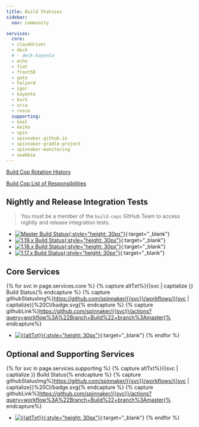 ```yaml
---
title: Build Statuses
sidebar:
  nav: community

services:
  core:
  - clouddriver
  - deck
  # - deck-kayenta
  - echo
  - fiat
  - front50
  - gate
  - halyard
  - igor
  - kayenta
  - kork
  - orca
  - rosco
  supporting:
  - keel
  - keiko
  - spin
  - spinnaker.github.io
  - spinnaker-gradle-project
  - spinnaker-monitoring
  - swabbie
---
```


[Build Cop Rotation History](https://github.com/spinnaker/spinnaker/issues?utf8=%E2%9C%93&q=is%3Aissue+label%3Abuild-cop-rotation)

[Build Cop List of Responsibilities](https://www.spinnaker.io/community/contributing/nightly-builds/#build-cop)

## Nightly and Release Integration Tests

> You must be a member of the `build-cops` GitHub Team to access nightly and release integration tests.

* [![Master Build Status](https://builds.spinnaker.io/buildStatus/icon?job=Flow_BuildAndValidate&subject=All%20at%20HEAD){:style="height: 30px"}](https://builds.spinnaker.io/job/Flow_BuildAndValidate/){:target="\_blank"}
* [![1.19.x Build Status](https://builds.spinnaker.io/buildStatus/icon?job=Flow_BuildAndValidate_1_19_x&subject=Release%201.19.x){:style="height: 30px"}](https://builds.spinnaker.io/job/Flow_BuildAndValidate_1_19_x/){:target="\_blank"}
* [![1.18.x Build Status](https://builds.spinnaker.io/buildStatus/icon?job=Flow_BuildAndValidate_1_18_x&subject=Release%201.18.x){:style="height: 30px"}](https://builds.spinnaker.io/job/Flow_BuildAndValidate_1_18_x/){:target="\_blank"}
* [![1.17.x Build Status](https://builds.spinnaker.io/buildStatus/icon?job=Flow_BuildAndValidate_1.17.x&subject=Release%201.17.x){:style="height: 30px"}](https://builds.spinnaker.io/job/Flow_BuildAndValidate_1.17.x/){:target="\_blank"}

## Core Services

{% for svc in page.services.core %}
  {% capture altTxt%}{{svc | captialize }} Build Status{% endcapture %}
  {% capture githubStatusImg%}https://github.com/spinnaker/{{svc}}/workflows/{{svc | capitalize}}%20CI/badge.svg{% endcapture %}
  {% capture githubLink%}https://github.com/spinnaker/{{svc}}/actions?query=workflow%3A%22Branch+Build%22+branch%3Amaster{% endcapture%}

  * [![{{altTxt}}]({{githubStatusImg}}){:style="height: 30px"}]({{githubLink}}){:target="\_blank"}
{% endfor %}


## Optional and Supporting Services

{% for svc in page.services.supporting %}
  {% capture altTxt%}{{svc | captialize }} Build Status{% endcapture %}
  {% capture githubStatusImg%}https://github.com/spinnaker/{{svc}}/workflows/{{svc | capitalize}}%20CI/badge.svg{% endcapture %}
  {% capture githubLink%}https://github.com/spinnaker/{{svc}}/actions?query=workflow%3A%22Branch+Build%22+branch%3Amaster{% endcapture%}

  * [![{{altTxt}}]({{githubStatusImg}}){:style="height: 30px"}]({{githubLink}}){:target="\_blank"}
{% endfor %}
